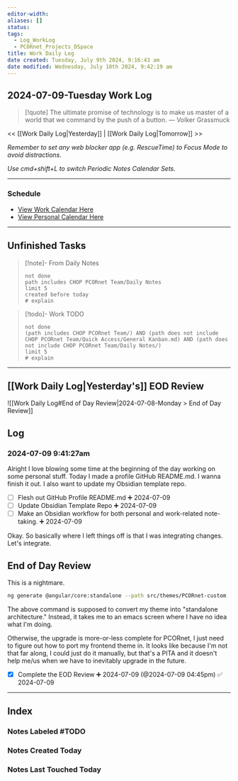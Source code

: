 ```yaml
---
editor-width: 
aliases: []
status: 
tags:
  - Log_WorkLog
  - PCORnet_Projects_DSpace
title: Work Daily Log
date created: Tuesday, July 9th 2024, 9:16:43 am
date modified: Wednesday, July 10th 2024, 9:42:19 am
---
```


## 2024-07-09-Tuesday Work Log

> [!quote] The ultimate promise of technology is to make us master of a world that we command by the push of a button.
> — Volker Grassmuck

<< [[Work Daily Log|Yesterday]] | [[Work Daily Log|Tomorrow]] >>

_Remember to set any web blocker app (e.g. RescueTime) to Focus Mode to avoid distractions._

_Use cmd+shift+L to switch Periodic Notes Calendar Sets._

---

### Schedule

- [View Work Calendar Here](https://outlook.office.com/calendar/view/week)
- [View Personal Calendar Here](https://calendar.google.com/calendar/u/0/r)

---

## Unfinished Tasks

> [!note]- From Daily Notes
> ```tasks
> not done
> path includes CHOP PCORnet Team/Daily Notes
> limit 5
> created before today
> # explain
> ```

> [!todo]- Work TODO
> ```tasks
> not done
> (path includes CHOP PCORnet Team/) AND (path does not include CHOP PCORnet Team/Quick Access/General Kanban.md) AND (path does not include CHOP PCORnet Team/Daily Notes/)
> limit 5
> # explain
> ```

---

## [[Work Daily Log|Yesterday's]] EOD Review

![[Work Daily Log#End of Day Review|2024-07-08-Monday > End of Day Review]]

## Log

### 2024-07-09 9:41:27am

Alright I love blowing some time at the beginning of the day working on some personal stuff. Today I made a profile GitHub README.md. I wanna finish it out. I also want to update my Obsidian template repo.

- [ ] Flesh out GitHub Profile README.md ➕ 2024-07-09
- [ ] Update Obsidian Template Repo ➕ 2024-07-09
- [ ] Make an Obsidian workflow for both personal and work-related note-taking. ➕ 2024-07-09

Okay. So basically where I left things off is that I was integrating changes. Let's integrate.

## End of Day Review

This is a nightmare.

```sh
ng generate @angular/core:standalone --path src/themes/PCORnet-custom
```

The above command is supposed to convert my theme into "standalone architecture." Instead, it takes me to an emacs screen where I have no idea what I'm doing.

Otherwise, the upgrade is more-or-less complete for PCORnet, I just need to figure out how to port my frontend theme in. It looks like because I'm not that far along, I could just do it manually, but that's a PITA and it doesn't help me/us when we have to inevitably upgrade in the future.

- [x] Complete the EOD Review ➕ 2024-07-09 (@2024-07-09 04:45pm) ✅ 2024-07-09

---

## Index

### Notes Labeled \#TODO



### Notes Created Today



### Notes Last Touched Today


